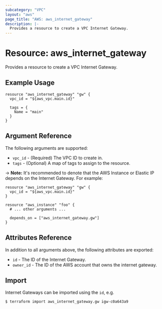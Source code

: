 ```yaml
---
subcategory: "VPC"
layout: "aws"
page_title: "AWS: aws_internet_gateway"
description: |-
  Provides a resource to create a VPC Internet Gateway.
---
```


# Resource: aws_internet_gateway

Provides a resource to create a VPC Internet Gateway.

## Example Usage

```hcl
resource "aws_internet_gateway" "gw" {
  vpc_id = "${aws_vpc.main.id}"

  tags = {
    Name = "main"
  }
}
```

## Argument Reference

The following arguments are supported:

* `vpc_id` - (Required) The VPC ID to create in.
* `tags` - (Optional) A map of tags to assign to the resource.

-> **Note:** It's recommended to denote that the AWS Instance or Elastic IP depends on the Internet Gateway. For example:

```hcl
resource "aws_internet_gateway" "gw" {
  vpc_id = "${aws_vpc.main.id}"
}

resource "aws_instance" "foo" {
  # ... other arguments ...

  depends_on = ["aws_internet_gateway.gw"]
}
```

## Attributes Reference

In addition to all arguments above, the following attributes are exported:

* `id` - The ID of the Internet Gateway.
* `owner_id` - The ID of the AWS account that owns the internet gateway.


## Import

Internet Gateways can be imported using the `id`, e.g.

```
$ terraform import aws_internet_gateway.gw igw-c0a643a9
```
